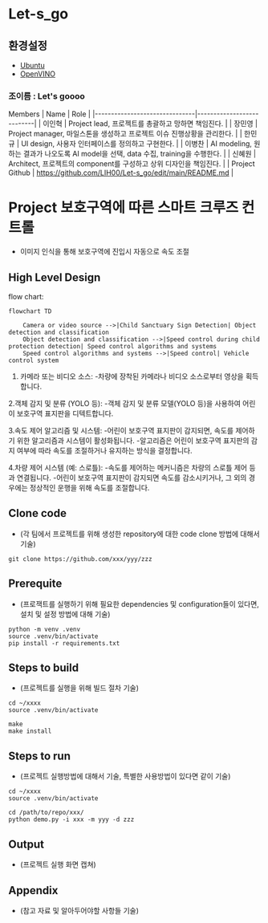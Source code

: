 # Let-s_go

## 환경설정

* [Ubuntu](./doc/environment/ubuntu.md)
* [OpenVINO](./doc/environment/openvino.md)

### 조이름 : Let's goooo
Members
| Name           | Role |
|-------------------------------|---------------------------|
| 이인혁 | Project lead, 프로젝트를 총괄하고 망하면 책임진다. |
| 장민영 | Project manager, 마일스톤을 생성하고 프로젝트 이슈 진행상황을 관리한다. |
| 한민규 | UI design, 사용자 인터페이스를 정의하고 구현한다. |
| 이병찬 | AI modeling, 원하는 결과가 나오도록 AI model을 선택, data 수집, training을 수행한다. |
| 신혜원 | Architect, 프로젝트의 component를 구성하고 상위 디자인을 책임진다. |
| Project Github | https://github.com/LIH00/Let-s_go/edit/main/README.md |

# Project 보호구역에 따른 스마트 크루즈 컨트롤

* 이미지 인식을 통해 보호구역에 진입시 자동으로 속도 조절

## High Level Design

flow chart:

```mermaid
flowchart TD

    Camera or video source -->|Child Sanctuary Sign Detection| Object detection and classification
    Object detection and classification -->|Speed control during child protection detection| Speed control algorithms and systems
    Speed control algorithms and systems -->|Speed control| Vehicle control system

```

1. 카메라 또는 비디오 소스:
-차량에 장착된 카메라나 비디오 소스로부터 영상을 획득합니다.

2.객체 감지 및 분류 (YOLO 등):
-객체 감지 및 분류 모델(YOLO 등)을 사용하여 어린이 보호구역 표지판을 디텍트합니다.

3.속도 제어 알고리즘 및 시스템:
-어린이 보호구역 표지판이 감지되면, 속도를 제어하기 위한 알고리즘과 시스템이 활성화됩니다.
-알고리즘은 어린이 보호구역 표지판의 감지 여부에 따라 속도를 조절하거나 유지하는 방식을 결정합니다.

4.차량 제어 시스템 (예: 스로틀):
-속도를 제어하는 메커니즘은 차량의 스로틀 제어 등과 연결됩니다.
-어린이 보호구역 표지판이 감지되면 속도를 감소시키거나, 그 외의 경우에는 정상적인 운행을 위해 속도를 조절합니다.


## Clone code

* (각 팀에서 프로젝트를 위해 생성한 repository에 대한 code clone 방법에 대해서 기술)

```shell
git clone https://github.com/xxx/yyy/zzz
```

## Prerequite

* (프로잭트를 실행하기 위해 필요한 dependencies 및 configuration들이 있다면, 설치 및 설정 방법에 대해 기술)

```shell
python -m venv .venv
source .venv/bin/activate
pip install -r requirements.txt
```

## Steps to build

* (프로젝트를 실행을 위해 빌드 절차 기술)

```shell
cd ~/xxxx
source .venv/bin/activate

make
make install
```

## Steps to run

* (프로젝트 실행방법에 대해서 기술, 특별한 사용방법이 있다면 같이 기술)

```shell
cd ~/xxxx
source .venv/bin/activate

cd /path/to/repo/xxx/
python demo.py -i xxx -m yyy -d zzz
```

## Output

* (프로젝트 실행 화면 캡쳐)



## Appendix

* (참고 자료 및 알아두어야할 사항들 기술)
